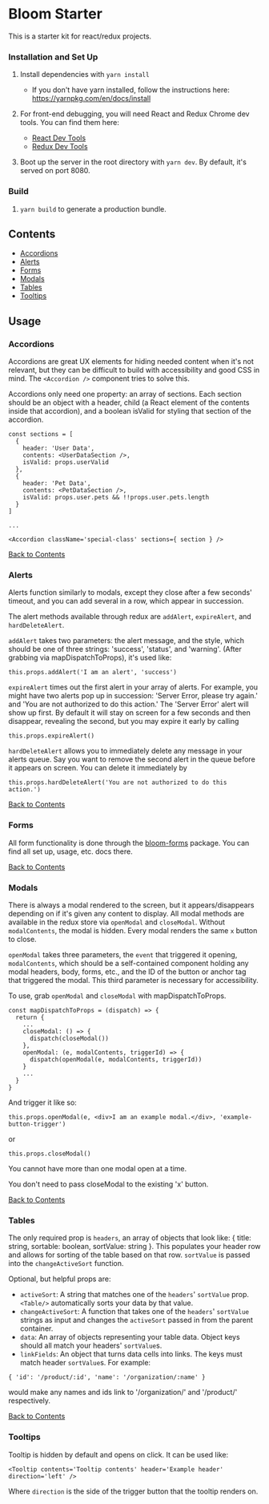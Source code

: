 # Bloom Starter

This is a starter kit for react/redux projects.

### Installation and Set Up
1. Install dependencies with `yarn install`
    * If you don't have yarn installed, follow the instructions here: https://yarnpkg.com/en/docs/install


2. For front-end debugging, you will need React and Redux Chrome dev tools. You can find them here:
    * [React Dev Tools](https://chrome.google.com/webstore/detail/react-developer-tools/fmkadmapgofadopljbjfkapdkoienihi?hl=en)
    * [Redux Dev Tools](https://chrome.google.com/webstore/detail/redux-devtools/lmhkpmbekcpmknklioeibfkpmmfibljd?hl=en)


3. Boot up the server in the root directory with `yarn dev`. By default, it's served on port 8080.

### Build
1. `yarn build` to generate a production bundle.

## Contents
- [Accordions](https://github.com/vineyard-bloom/bloom-starter#accordions)
- [Alerts](https://github.com/vineyard-bloom/bloom-starter#alerts)
- [Forms](https://github.com/vineyard-bloom/bloom-starter#forms)
- [Modals](https://github.com/vineyard-bloom/bloom-starter#modals)
- [Tables](https://github.com/vineyard-bloom/bloom-starter#tables)
- [Tooltips](https://github.com/vineyard-bloom/bloom-starter#tooltips)


## Usage

### Accordions
Accordions are great UX elements for hiding needed content when it's not relevant, but they can be difficult to build with accessibility and good CSS in mind. The `<Accordion />` component tries to solve this.

Accordions only need one property: an array of sections. Each section should be an object with a header, child (a React element of the contents inside that accordion), and a boolean isValid for styling that section of the accordion.

```
const sections = [
  {
    header: 'User Data',
    contents: <UserDataSection />,
    isValid: props.userValid
  },
  {
    header: 'Pet Data',
    contents: <PetDataSection />,
    isValid: props.user.pets && !!props.user.pets.length
  }
]

...

<Accordion className='special-class' sections={ section } />
```

[Back to Contents](https://github.com/vineyard-bloom/bloom-starter#contents)

### Alerts
Alerts function similarly to modals, except they close after a few seconds' timeout, and you can add several in a row, which appear in succession.

The alert methods available through redux are `addAlert`, `expireAlert`, and `hardDeleteAlert`.

`addAlert` takes two parameters: the alert message, and the style, which should be one of three strings: 'success', 'status', and 'warning'. (After grabbing via mapDispatchToProps), it's used like:
```
this.props.addAlert('I am an alert', 'success')
```

`expireAlert` times out the first alert in your array of alerts. For example, you might have two alerts pop up in succession: 'Server Error, please try again.' and 'You are not authorized to do this action.'
The 'Server Error' alert will show up first. By default it will stay on screen for a few seconds and then disappear, revealing the second, but you may expire it early by calling
```
this.props.expireAlert()
```

`hardDeleteAlert` allows you to immediately delete any message in your alerts queue. Say you want to remove the second alert in the queue before it appears on screen. You can delete it immediately by
```
this.props.hardDeleteAlert('You are not authorized to do this action.')
```

[Back to Contents](https://github.com/vineyard-bloom/bloom-starter#contents)

### Forms
All form functionality is done through the [bloom-forms](https://github.com/vineyard-bloom/bloom-forms) package.
You can find all set up, usage, etc. docs there.

[Back to Contents](https://github.com/vineyard-bloom/bloom-starter#contents)

### Modals
There is always a modal rendered to the screen, but it appears/disappears depending on if it's given any content to display. All modal methods are available in the redux store via `openModal` and `closeModal`.  Without `modalContents`, the modal is hidden. Every modal renders the same `x` button to close.

`openModal` takes three parameters, the `event` that triggered it opening, `modalContents`, which should be a self-contained component holding any modal headers, body, forms, etc., and the ID of the button or anchor tag that triggered the modal. This third parameter is necessary for accessibility.

To use, grab `openModal` and `closeModal` with mapDispatchToProps.
```
const mapDispatchToProps = (dispatch) => {
  return {
    ...
    closeModal: () => {
      dispatch(closeModal())
    },
    openModal: (e, modalContents, triggerId) => {
      dispatch(openModal(e, modalContents, triggerId))
    }
    ...
  }
}
```
And trigger it like so:
```
this.props.openModal(e, <div>I am an example modal.</div>, 'example-button-trigger')
```
or
```
this.props.closeModal()
```

You cannot have more than one modal open at a time.

You don't need to pass closeModal to the existing 'x' button.

[Back to Contents](https://github.com/vineyard-bloom/bloom-starter#contents)

### Tables
The only required prop is `headers`, an array of objects that look like: { title: string, sortable: boolean, sortValue: string }. This populates your header row and allows for sorting of the table based on that row. `sortValue` is passed into the `changeActiveSort` function.

Optional, but helpful props are:
- `activeSort`:
  A string that matches one of the `headers`' `sortValue` prop. `<Table/>` automatically sorts your data by that value.
- `changeActiveSort`:
  A function that takes one of the `headers`' `sortValue` strings as input and changes the `activeSort` passed in from the parent container.
- `data`:
  An array of objects representing your table data. Object keys should all match your headers' `sortValue`s.
- `linkFields`:
  An object that turns data cells into links. The keys must match header `sortValue`s. For example:
```
{ 'id': '/product/:id', 'name': '/organization/:name' }
```
  would make any names and ids link to '/organization/<NAME>' and '/product/<ID>' respectively.

[Back to Contents](https://github.com/vineyard-bloom/bloom-starter#contents)

### Tooltips
Tooltip is hidden by default and opens on click. It can be used like:
```
<Tooltip contents='Tooltip contents' header='Example header' direction='left' />
```
Where `direction` is the side of the trigger button that the tooltip renders on.
